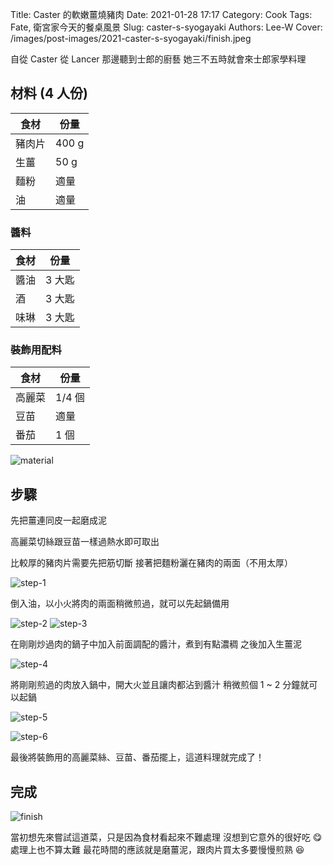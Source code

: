 Title: Caster 的軟嫩薑燒豬肉
Date: 2021-01-28 17:17
Category: Cook
Tags: Fate, 衛宮家今天的餐桌風景
Slug: caster-s-syogayaki
Authors: Lee-W
Cover: /images/post-images/2021-caster-s-syogayaki/finish.jpeg

自從 Caster 從 Lancer 那邊聽到士郎的廚藝
她三不五時就會來士郎家學料理

<!--more-->

## 材料 (4 人份)

| 食材 | 份量 |
| --- | --- |
| 豬肉片 | 400 g |
| 生薑 | 50 g |
| 麵粉 | 適量 |
| 油 | 適量 |

### 醬料

| 食材 | 份量 |
| --- | --- |
| 醬油 | 3 大匙 |
| 酒 | 3 大匙 |
| 味琳 | 3 大匙 |

### 裝飾用配料

| 食材 | 份量 |
| --- | --- |
| 高麗菜 | 1/4 個 |
| 豆苗 | 適量 |
| 番茄 | 1 個 |

![material]({static}/images/post-images/2021-caster-s-syogayaki/material.jpeg)

## 步驟
先把薑連同皮一起磨成泥

高麗菜切絲跟豆苗一樣過熱水即可取出

比較厚的豬肉片需要先把筋切斷
接著把麵粉灑在豬肉的兩面（不用太厚）

![step-1]({static}/images/post-images/2021-caster-s-syogayaki/step-1.jpeg)

倒入油，以小火將肉的兩面稍微煎過，就可以先起鍋備用

![step-2]({static}/images/post-images/2021-caster-s-syogayaki/step-2.jpeg)
![step-3]({static}/images/post-images/2021-caster-s-syogayaki/step-3.jpeg)

在剛剛炒過肉的鍋子中加入前面調配的醬汁，煮到有點濃稠
之後加入生薑泥

![step-4]({static}/images/post-images/2021-caster-s-syogayaki/step-4.jpeg)

將剛剛煎過的肉放入鍋中，開大火並且讓肉都沾到醬汁
稍微煎個 1 ~ 2 分鐘就可以起鍋

![step-5]({static}/images/post-images/2021-caster-s-syogayaki/step-5.jpeg)

![step-6]({static}/images/post-images/2021-caster-s-syogayaki/step-6.jpeg)

最後將裝飾用的高麗菜絲、豆苗、番茄擺上，這道料理就完成了！

## 完成

![finish]({static}/images/post-images/2021-caster-s-syogayaki/finish.jpeg)

當初想先來嘗試這道菜，只是因為食材看起來不難處理
沒想到它意外的很好吃 😋
處理上也不算太難
最花時間的應該就是磨薑泥，跟肉片買太多要慢慢煎熟 😆
